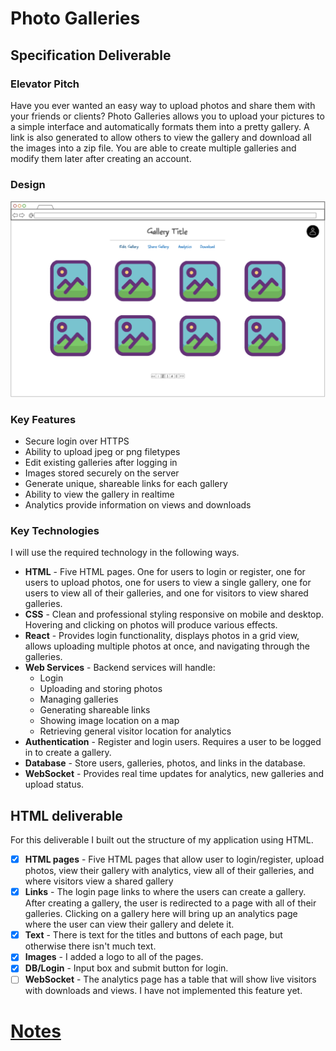 # Photo Galleries

## Specification Deliverable

### Elevator Pitch

Have you ever wanted an easy way to upload photos and share them with your friends or clients? Photo Galleries allows you to upload your pictures to a simple interface and automatically formats them into a pretty gallery. A link is also generated to allow others to view the gallery and download all the images into a zip file. You are able to create multiple galleries and modify them later after creating an account.

### Design

![Mockup of Photo Galleries](PhotoGalleryUI.png)

### Key Features

- Secure login over HTTPS
- Ability to upload jpeg or png filetypes
- Edit existing galleries after logging in
- Images stored securely on the server
- Generate unique, shareable links for each gallery
- Ability to view the gallery in realtime
- Analytics provide information on views and downloads

### Key Technologies

I will use the required technology in the following ways.

- **HTML** - Five HTML pages. One for users to login or register, one for users to upload photos, one for users to view a single gallery, one for users to view all of their galleries, and one for visitors to view shared galleries.
- **CSS** - Clean and professional styling responsive on mobile and desktop. Hovering and clicking on photos will produce various effects.
- **React** - Provides login functionality, displays photos in a grid view, allows uploading multiple photos at once, and navigating through the galleries.
- **Web Services** - Backend services will handle:
    - Login
    - Uploading and storing photos
    - Managing galleries
    - Generating shareable links
    - Showing image location on a map
    - Retrieving general visitor location for analytics
- **Authentication** - Register and login users. Requires a user to be logged in to create a gallery.
- **Database** - Store users, galleries, photos, and links in the database.
- **WebSocket** - Provides real time updates for analytics, new galleries and upload status.

## HTML deliverable

For this deliverable I built out the structure of my application using HTML.

- [x] **HTML pages** - Five HTML pages that allow user to login/register, upload photos, view their gallery with analytics, view all of their galleries, and where visitors view a shared gallery
- [x] **Links** - The login page links to where the users can create a gallery. After creating a gallery, the user is redirected to a page with all of their galleries. Clicking on a gallery here will bring up an analytics page where the user can view their gallery and delete it.
- [x] **Text** - There is text for the titles and buttons of each page, but otherwise there isn't much text.
- [x] **Images** - I added a logo to all of the pages.
- [x] **DB/Login** - Input box and submit button for login.
- [ ] **WebSocket** - The analytics page has a table that will show live visitors with downloads and views. I have not implemented this feature yet.

# [Notes](notes.md)
